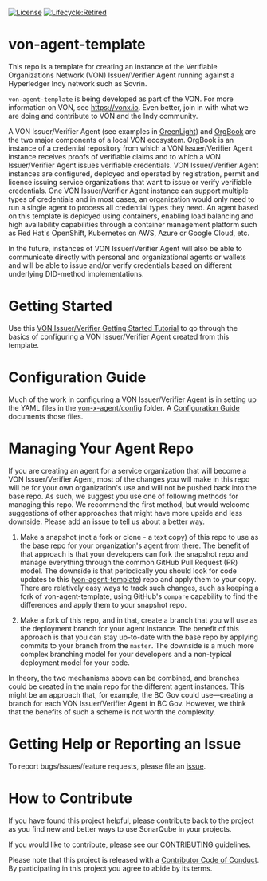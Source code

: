 [![License](https://img.shields.io/badge/License-Apache%202.0-blue.svg)](LICENSE)
[![Lifecycle:Retired](https://img.shields.io/badge/Lifecycle-Retired-d45500)](https://github.com/bcgov/repomountie/blob/master/doc/lifecycle-badges.md)

# von-agent-template
This repo is a template for creating an instance of the Verifiable Organizations Network (VON) Issuer/Verifier Agent running against a Hyperledger Indy network such as Sovrin.

`von-agent-template` is being developed as part of the VON. For more information on VON, see https://vonx.io.  Even better, join in with what we are doing and contribute to VON and the Indy community.

A VON Issuer/Verifier Agent (see examples in [GreenLight](https://github.com/bcgov/greenlight)) and [OrgBook](https://github.com/bcgov/TheOrgBook) are the two major components of a local VON ecosystem. OrgBook is an instance of a credential repository from which a VON Issuer/Verifier Agent instance receives proofs of verifiable claims and to which a VON Issuer/Verifier Agent issues verifiable credentials. VON Issuer/Verifier Agent instances are configured, deployed and operated by registration, permit and licence issuing service organizations that want to issue or verify verifiable credentials. One VON Issuer/Verifier Agent instance can support multiple types of credentials and in most cases, an organization would only need to run a single agent to process all credential types they need. An agent based on this template is deployed using containers, enabling load balancing and high availability capabilities through a container management platform such as Red Hat's OpenShift, Kubernetes on AWS, Azure or Google Cloud, etc.

In the future, instances of VON Issuer/Verifier Agent will also be able to communicate directly with personal and organizational agents or wallets and will be able to issue and/or verify credentials based on different underlying DID-method implementations.

# Getting Started

Use this [VON Issuer/Verifier Getting Started Tutorial](GettingStartedTutorial.md) to go through the basics of configuring a VON Issuer/Verifier Agent created from this template.

# Configuration Guide
Much of the work in configuring a VON Issuer/Verifier Agent is in setting up the YAML files in the [von-x-agent/config](von-x-agent/config) folder. A [Configuration Guide](von-x-agent/config/README.md) documents those files.

# Managing Your Agent Repo
If you are creating an agent for a service organization that will become a VON Issuer/Verifier Agent, most of the changes you will make in this repo will be for your own organization's use and will not be pushed back into the base repo. As such, we suggest you use one of following methods for managing this repo. We recommend the first method, but would welcome suggestions of other approaches that might have more upside and less downside. Please add an issue to tell us about a better way.

1. Make a snapshot (not a fork or clone - a text copy) of this repo to use as the base repo for your organization's agent from there. The benefit of that approach is that your developers can fork the snapshot repo and manage everything through the common GitHub Pull Request (PR) model.  The downside is that periodically you should look for code updates to this ([von-agent-template](https://github.com/bcgov/von-agent-template)) repo and apply them to your copy. There are relatively easy ways to track such changes, such as keeping a fork of von-agent-template, using GitHub's `compare` capability to find the differences and apply them to your snapshot repo.

2. Make a fork of this repo, and in that, create a branch that you will use as the deployment branch for your agent instance. The benefit of this approach is that you can stay up-to-date with the base repo by applying commits to your branch from the `master`. The downside is a much more complex branching model for your developers and a non-typical deployment model for your code.

In theory, the two mechanisms above can be combined, and branches could be created in the main repo for the different agent instances. This might be an approach that, for example, the BC Gov could use&mdash;creating a branch for each VON Issuer/Verifier Agent in BC Gov. However, we think that the benefits of such a scheme is not worth the complexity.

# Getting Help or Reporting an Issue
To report bugs/issues/feature requests, please file an [issue](../../issues).

# How to Contribute
If you have found this project helpful, please contribute back to the project as you find new and better ways to use SonarQube in your projects.

If you would like to contribute, please see our [CONTRIBUTING](./CONTRIBUTING.md) guidelines.

Please note that this project is released with a [Contributor Code of Conduct](./CODE_OF_CONDUCT.md). 
By participating in this project you agree to abide by its terms.